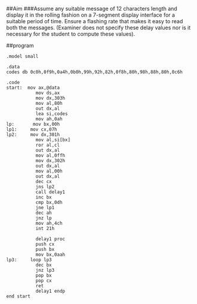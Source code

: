 ##Aim
###Assume any suitable message of 12 characters length and display it in the rolling fashion on a 7-segment display interface for a suitable period of time. Ensure a flashing rate that makes it easy to read both the messages. (Examiner does not specify these delay values nor is it necessary for the student to compute these values).

##program

	.model small

	.data
	codes db 0c0h,0f9h,0a4h,0b0h,99h,92h,82h,0f8h,80h,98h,88h,80h,0c6h

	.code
	start:  mov ax,@data
			   mov ds,ax
			   mov dx,303h
			   mov al,80h
			   out dx,al
			   lea si,codes
			   mov ah,0ah
	lp:       mov bx,00h
	lp1:     mov cx,07h
	lp2:     mov dx,301h
			   mov al,si[bx]
			   ror al,cl
			   out dx,al
			   mov al,0ffh
			   mov dx,302h
			   out dx,al
			   mov al,00h
			   out dx,al
			   dec cx
			   jns lp2
			   call delay1
			   inc bx
			   cmp bx,0dh
			   jne lp1
			   dec ah
			   jnz lp
			   mov ah,4ch
			   int 21h

			   delay1 proc
			   push cx
			   push bx
			   mov bx,0aah
	lp3:     loop lp3
			   dec bx
			   jnz lp3
			   pop bx
			   pop cx
			   ret
			   delay1 endp
	end start

